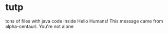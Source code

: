 # tutp
tons of files with java code inside
Hello Humans!
This message came from alpha-centauri.
You're not alone
